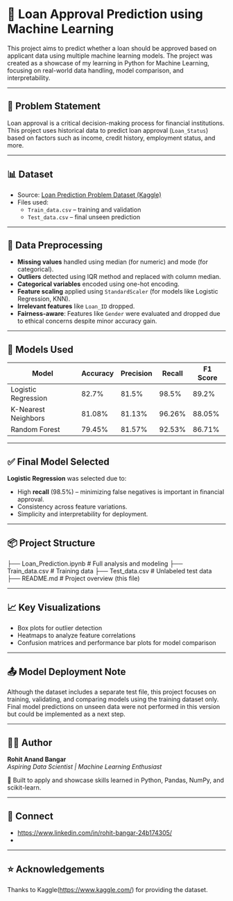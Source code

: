 # 🏦 Loan Approval Prediction using Machine Learning

This project aims to predict whether a loan should be approved based on applicant data using multiple machine learning models. The project was created as a showcase of my learning in Python for Machine Learning, focusing on real-world data handling, model comparison, and interpretability.

---

## 📌 Problem Statement

Loan approval is a critical decision-making process for financial institutions. This project uses historical data to predict loan approval (`Loan_Status`) based on factors such as income, credit history, employment status, and more.

---

## 📊 Dataset

- Source: [Loan Prediction Problem Dataset (Kaggle)](https://www.kaggle.com/datasets/altruistdelhite04/loan-prediction-problem-dataset)
- Files used:
  - `Train_data.csv` – training and validation
  - `Test_data.csv` – final unseen prediction

---

## 🧹 Data Preprocessing

- **Missing values** handled using median (for numeric) and mode (for categorical).
- **Outliers** detected using IQR method and replaced with column median.
- **Categorical variables** encoded using one-hot encoding.
- **Feature scaling** applied using `StandardScaler` (for models like Logistic Regression, KNN).
- **Irrelevant features** like `Loan_ID` dropped. 
- **Fairness-aware**: Features like `Gender` were evaluated and dropped due to ethical concerns despite minor accuracy gain.

---

## 🤖 Models Used

| Model               | Accuracy | Precision | Recall  | F1 Score |
|--------------------|----------|-----------|---------|----------|
| Logistic Regression| 82.7%    | 81.5%     | 98.5%   | 89.2%    |
| K-Nearest Neighbors| 81.08%    | 81.13%     | 96.26% | 88.05%    |
| Random Forest       | 79.45%    | 81.57%     | 92.53%   | 86.71%    |

---

## ✅ Final Model Selected

**Logistic Regression** was selected due to:
- High **recall** (98.5%) – minimizing false negatives is important in financial approval.
- Consistency across feature variations.
- Simplicity and interpretability for deployment.

---

## 📦 Project Structure

├── Loan_Prediction.ipynb       # Full analysis and modeling
├── Train_data.csv              # Training data
├── Test_data.csv               # Unlabeled test data
├── README.md                   # Project overview (this file)



---

## 📈 Key Visualizations

- Box plots for outlier detection
- Heatmaps to analyze feature correlations
- Confusion matrices and performance bar plots for model comparison

---

## 📤 Model Deployment Note

Although the dataset includes a separate test file, this project focuses on training, validating, and comparing models using the training dataset only. Final model predictions on unseen data were not performed in this version but could be implemented as a next step.


---

## 🙋‍♂️ Author

**Rohit Anand Bangar**  
*Aspiring Data Scientist | Machine Learning Enthusiast*

📌 Built to apply and showcase skills learned in Python, Pandas, NumPy, and scikit-learn.

---

## 🔗 Connect

- https://www.linkedin.com/in/rohit-bangar-24b174305/
- 

---

## ⭐ Acknowledgements

Thanks to Kaggle(https://www.kaggle.com/) for providing the dataset.
